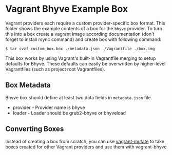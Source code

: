 # Vagrant Bhyve Example Box

Vagrant providers each require a custom provider-specific box format.
This folder shows the example contents of a box for the `bhyve` provider.
To turn this into a box create a vagrant image according documentation (don't
    forget to install rsync command) and create box with following command:

```
$ tar cvzf custom_box.box ./metadata.json ./Vagrantfile ./box.img
```

This box works by using Vagrant's built-in Vagrantfile merging to setup
defaults for Bhyve. These defaults can easily be overwritten by higher-level
Vagrantfiles (such as project root Vagrantfiles).

## Box Metadata

Bhyve box should define at least two data fields in `metadata.json` file.

* provider - Provider name is bhyve
* loader - Loader should be grub2-bhyve or bhyveload

## Converting Boxes

Instead of creating a box from scratch, you can use 
[vagrant-mutate](https://github.com/sciurus/vagrant-mutate) 
to take boxes created for other Vagrant providers and use them 
with vagrant-bhyve
